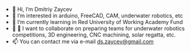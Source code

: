 - 👋 Hi, I’m Dmitriy Zaycev
- 👀 I’m interested in arduino, FreeCAD, CAM, underwater robotics, etc
- 🌱 I’m currently learning in Red University of Working Academy Fund
- 💞️ 💞️ I want to collaborate on preparing teams for underwater robotics competitions, 3D engineering, CNC machining, solar regatta, etc.
- 📫 You can contact me via e-mail ds.zaycev@gmail.com

<!---
ds-zaycev/ds-zaycev is a ✨ special ✨ repository because its `README.md` (this file) appears on your GitHub profile.
You can click the Preview link to take a look at your changes.
--->
